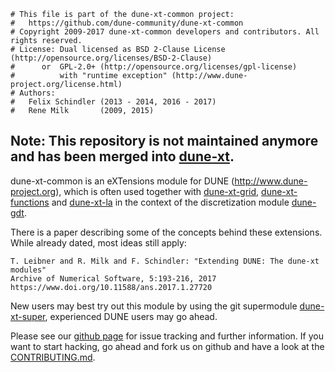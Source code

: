```
# This file is part of the dune-xt-common project:
#   https://github.com/dune-community/dune-xt-common
# Copyright 2009-2017 dune-xt-common developers and contributors. All rights reserved.
# License: Dual licensed as BSD 2-Clause License (http://opensource.org/licenses/BSD-2-Clause)
#      or  GPL-2.0+ (http://opensource.org/licenses/gpl-license)
#          with "runtime exception" (http://www.dune-project.org/license.html)
# Authors:
#   Felix Schindler (2013 - 2014, 2016 - 2017)
#   Rene Milk       (2009, 2015)
```

## Note: This repository is not maintained anymore and has been merged into [dune-xt](https://zivgitlab.uni-muenster.de/ag-ohlberger/dune-community/dune-xt).

dune-xt-common is an eXTensions module for DUNE (http://www.dune-project.org),
which is often used together with [dune-xt-grid](https://github.com/dune-community/dune-xt-grid),
[dune-xt-functions](https://github.com/dune-community/dune-xt-functions) and
[dune-xt-la](https://github.com/dune-community/dune-xt-la) in the context of
the discretization module [dune-gdt](https://github.com/dune-community/dune-gdt).

There is a paper describing some of the concepts behind these extensions. While
already dated, most ideas still apply:

```
T. Leibner and R. Milk and F. Schindler: "Extending DUNE: The dune-xt modules"
Archive of Numerical Software, 5:193-216, 2017
https://www.doi.org/10.11588/ans.2017.1.27720
```

New users may best try out this module by using the git supermodule
[dune-xt-super](https://github.com/dune-community/dune-xt-super), experienced
DUNE users may go ahead.

Please see our [github page](https://github.com/dune-community/dune-xt-common)
for issue tracking and further information. If you want to start hacking, go
ahead and fork us on github and have a look at the
[CONTRIBUTING.md](https://github.com/dune-community/dune-xt-common/blob/master/CONTRIBUTING.md).
